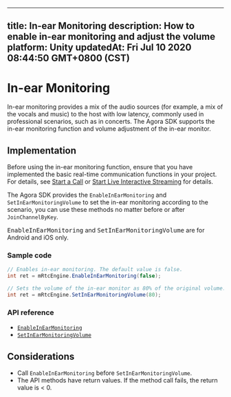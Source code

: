 
---
title: In-ear Monitoring
description: How to enable in-ear monitoring and adjust the volume
platform: Unity
updatedAt: Fri Jul 10 2020 08:44:50 GMT+0800 (CST)
---
# In-ear Monitoring
In-ear monitoring provides a mix of the audio sources (for example, a mix of the vocals and music) to the host with low latency, commonly used in professional scenarios, such as in concerts.
The Agora SDK supports the in-ear monitoring function and volume adjustment of the in-ear monitor.

## Implementation

Before using the in-ear monitoring function, ensure that you have implemented the basic real-time communication functions in your project. For details, see [Start a Call](../../en/Interactive%20Broadcast/start_call_audio_unity.md) or [Start Live Interactive Streaming](../../en/Interactive%20Broadcast/start_live_audio_unity.md) for details.

The Agora SDK provides the `EnableInEarMonitoring` and `SetInEarMonitoringVolume` to set the in-ear monitoring according to the scenario, you can use these methods no matter before or after `JoinChannelByKey`.

<div class="alert note"><tt>EnableInEarMonitoring</tt> and <tt>SetInEarMonitoringVolume</tt> are for Android and iOS only.</div>

### Sample code

```c#
// Enables in-ear monitoring. The default value is false.
int ret = mRtcEngine.EnableInEarMonitoring(false);

// Sets the volume of the in-ear monitor as 80% of the original volume. The value ranges between 0 and 100. The default value is 100, which represents the original volume captured by the microphone.
int ret = mRtcEngine.SetInEarMonitoringVolume(80);
```

### API reference

- [`EnableInEarMonitoring`](https://docs.agora.io/en/Interactive%20Broadcast/API%20Reference/unity/classagora__gaming__rtc_1_1_i_rtc_engine.html#ab5e3a1ccf03508f96af241cc25aefecd)
- [`SetInEarMonitoringVolume`](https://docs.agora.io/en/Interactive%20Broadcast/API%20Reference/unity/classagora__gaming__rtc_1_1_i_rtc_engine.html#a0236c42fc3b664eb9e66f99e6209afc8)

## Considerations

- Call `EnableInEarMonitoring` before `SetInEarMonitoringVolume`.
- The API methods have return values. If the method call fails, the return value is < 0.
